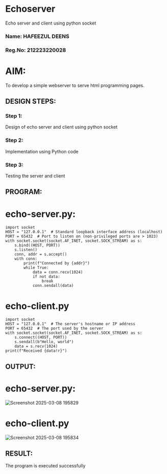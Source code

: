 # Echoserver
Echo server and client using python socket

### Name: HAFEEZUL DEENS
### Reg.No: 212223220028

# AIM:

To develop a simple webserver to serve html programming pages.

## DESIGN STEPS:

### Step 1:

Design of echo server and client using python socket

### Step 2:

Implementation using Python code

### Step 3:

Testing the server and client

## PROGRAM:
# echo-server.py:
```
import socket
HOST = "127.0.0.1"  # Standard loopback interface address (localhost)
PORT = 65432  # Port to listen on (non-privileged ports are > 1023)
with socket.socket(socket.AF_INET, socket.SOCK_STREAM) as s:
    s.bind((HOST, PORT))
    s.listen()
    conn, addr = s.accept()
    with conn:
        print(f"Connected by {addr}")
        while True:
            data = conn.recv(1024)
            if not data:
                break
            conn.sendall(data)
```
# echo-client.py
```
import socket
HOST = "127.0.0.1"  # The server's hostname or IP address
PORT = 65432  # The port used by the server
with socket.socket(socket.AF_INET, socket.SOCK_STREAM) as s:
    s.connect((HOST, PORT))
    s.sendall(b"Hello, world")
    data = s.recv(1024)
print(f"Received {data!r}")
```
## OUTPUT:
# echo-server.py:
![Screenshot 2025-03-08 195829](https://github.com/user-attachments/assets/64fc8530-f522-413e-8189-e359acd2a9c4)


# echo-client.py
![Screenshot 2025-03-08 195834](https://github.com/user-attachments/assets/76409ddc-22bb-47b5-ae56-d819082b944c)



## RESULT:
The program is executed successfully

